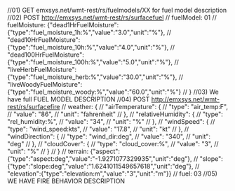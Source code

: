 //01) GET emxsys.net/wmt-rest/rs/fuelmodels/XX for fuel model description
//02) POST http://emxsys.net/wmt-rest/rs/surfacefuel
//  fuelModel: 01
//  fuelMoisture: {"dead1HrFuelMoisture":{"type":"fuel_moisture_1h:%","value":"3.0","unit":"%"},
//     "dead10HrFuelMoisture":{"type":"fuel_moisture_10h:%","value":"4.0","unit":"%"},
//     "dead100HrFuelMoisture":{"type":"fuel_moisture_100h:%","value":"5.0","unit":"%"},
//     "liveHerbFuelMoisture":{"type":"fuel_moisture_herb:%","value":"30.0","unit":"%"},
//     "liveWoodyFuelMoisture":{"type":"fuel_moisture_woody:%","value":"60.0","unit":"%"}
// }
//03) We have full FUEL MODEL DESCRIPTION
//04) POST http://emxsys.net/wmt-rest/rs/surfacefire
//  weather: {
//   "airTemperature": {
//     "type": "air_temp:F",
//     "value": "86",
//     "unit": "fahrenheit"
//   },
//   "relativeHumidity": {
//     "type": "rel_humidity:%",
//     "value": "34",
//     "unit": "%"
//   },
//   "windSpeed": {
//     "type": "wind_speed:kts",
//     "value": "17.8",
//     "unit": "kt"
//   },
//   "windDirection": {
//     "type": "wind_dir:deg",
//     "value": "340",
//     "unit": "deg"
//   },
//   "cloudCover": {
//     "type": "cloud_cover:%",
//     "value": "3",
//     "unit": "%"
//   }
// }
// terrain: {"aspect":{"type":"aspect:deg","value":"-1.9271077329935","unit":"deg"},
// "slope":{"type":"slope:deg","value":"1.6241011549657618","unit":"deg"},
// "elevation":{"type":"elevation:m","value":"3","unit":"m"}}
// fuel: 03
//05) WE HAVE FIRE BEHAVIOR DESCRIPTION